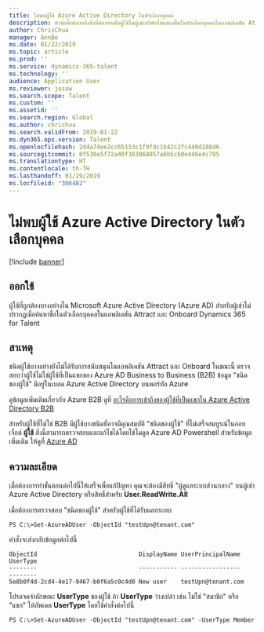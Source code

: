```yaml
---
title: ไม่พบผู้ใช้ Azure Active Directory ในตัวเลือกบุคคล
description: หัวข้อนี้อธิบายถึงสิ่งที่ต้องทำเมื่อผู้ใช้ในผู้เช่าบริษัทไม่แสดงขึ้นในตัวเลือกบุคคลในแอพลิเคชัน Attract และ Onboard Dynamics 365 for Talent
author: ChrisChua
manager: AnnBe
ms.date: 01/22/2019
ms.topic: article
ms.prod: ''
ms.service: dynamics-365-talent
ms.technology: ''
audience: Application User
ms.reviewer: josaw
ms.search.scope: Talent
ms.custom: ''
ms.assetid: ''
ms.search.region: Global
ms.author: chrichua
ms.search.validFrom: 2019-01-22
ms.dyn365.ops.version: Talent
ms.openlocfilehash: 2d4a74ee2cc65153c1f9fdc1b42c2fc440d188d6
ms.sourcegitcommit: 0f530e5f72a40f383868957a6b5cb0e446e4c795
ms.translationtype: HT
ms.contentlocale: th-TH
ms.lasthandoff: 01/29/2019
ms.locfileid: "306482"
---
```

# <a name="azure-active-directory-users-not-found-in-people-picker"></a>ไม่พบผู้ใช้ Azure Active Directory ในตัวเลือกบุคคล

[!include [banner](includes/banner.md)]

## <a name="issue"></a>ออกใช้

ผู้ใช้ที่ถูกต้องบางอย่างใน Microsoft Azure Active Directory (Azure AD) สำหรับผู้เช่าไม่ปรากฏเมื่อค้นหาชื่อในตัวเลือกบุคคลในแอพลิเคชัน Attract และ Onboard Dynamics 365 for Talent

## <a name="cause"></a>สาเหตุ

ชนิดผู้ใช้บางอย่างยังไม่ได้รับการสนับสนุนในแอพลิเคชัน Attract และ Onboard ในขณะนี้ ตรวจสอบว่าผู้ใช้ไม่ใช่ผู้ใช้ที่เป็นแขกของ Azure AD Business to Business (B2B) ข้อมูล "ชนิดของผู้ใช้" มีอยู่ในเบลด Azure Active Directory บนพอร์ทัล Azure

ดูข้อมูลเพิ่มเติมเกี่ยวกับ Azure B2B ดูที่ [อะไรคือการเข้าถึงของผู้ใช้ที่เป็นแขกใน Azure Active Directory B2B](https://docs.microsoft.com/en-us/azure/active-directory/b2b/what-is-b2b)

สำหรับผู้ใช้ที่ไม่ใช่ B2B มีผู้ใช้บางชนิดที่อาจมีคุณสมบัติ "ชนิดของผู้ใช้" ที่ไม่เสร็จสมบูรณ์ในออบเจ็กต์ **ผู้ใช้** สิ่งนี้สามารถตรวจสอบและแก้ไขได้โดยใช้โมดูล Azure AD Powershell สำหรับข้อมูลเพิ่มเติม ให้ดูที่ [Azure AD](https://docs.microsoft.com/en-us/powershell/module/azuread/?view=azureadps-2.0)

## <a name="resolution"></a>ความละเอียด

เมื่อต้องการทำขั้นตอนต่อไปนี้ให้เสร็จเพื่อแก้ปัญหา คุณจะต้องมีสิทธิ์ "ผู้ดูแลระบบส่วนกลาง" บนผู้เช่า Azure Active Directory หรือสิทธิ์สำหรับ **User.ReadWrite.All**

เมื่อต้องการตรวจสอบ "ชนิดของผู้ใช้" สำหรับผู้ใช้ที่ได้รับผลกระทบ

```
PS C:\>Get-AzureADUser -ObjectId "testUpn@tenant.com"
```
คำสั่งจะส่งกลับข้อมูลต่อไปนี้
```
ObjectId                             DisplayName UserPrincipalName      UserType
--------                             ----------- -----------------      --------
5e8b0f4d-2cd4-4e17-9467-b0f6a5c0c4d0 New user    testUpn@tenant.com     
```
โปรดจดจำลักษณะ **UserType** ของผู้ใช้ ถ้า **UserType** ว่างเปล่า เช่น ไม่ใช่ "สมาชิก" หรือ "แขก" ให้อัพเดต **UserType** โดยใช้คำสั่งต่อไปนี้

```
PS C:\>Set-AzureADUser -ObjectId "testUpn@tenant.com" -UserType Member
```
